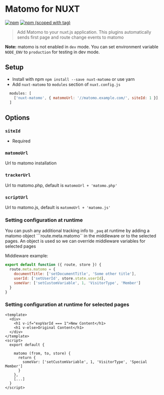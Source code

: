 # Matomo for NUXT
[![npm](https://img.shields.io/npm/dt/nuxt-matomo.svg?style=flat-square)](https://www.npmjs.com/package/nuxt-matomo)
[![npm (scoped with tag)](https://img.shields.io/npm/v/nuxt-matomo/latest.svg?style=flat-square)](https://www.npmjs.com/package/nuxt-matomo)

> Add Matomo to your nuxt.js application.
This plugins automatically sends first page and route change events to matomo

**Note:** matomo is not enabled in `dev` mode.
You can set environment variable `NODE_ENV` to `production` for testing in dev mode. 

## Setup
- Install with npm `npm install --save nuxt-matomo` or use yarn
- Add `nuxt-matomo` to `modules` section of `nuxt.config.js`
```js
  modules: [
    ['nuxt-matomo', { matomoUrl: '//matomo.example.com/', siteId: 1 }],
  ]
````

## Options

### `siteId`
- Required

### `matomoUrl`

Url to matomo installation

### `trackerUrl`

Url to matomo.php, default is `matomoUrl + 'matomo.php'`

### `scriptUrl`

Url to matomo.js, default is `matomoUrl + 'matomo.js'`

### Setting configuration at runtime
You can push any additional tracking info to `_paq` at runtime by adding a matomo 
object ```route.meta.matomo`` in the middleware or to the selected pages. An object
is used so we can override middleware variables for selected pages

Middleware example:
```javascript
export default function ({ route, store }) {
  route.meta.matomo = {
    documentTitle: ['setDocumentTitle', 'Some other title'],
    userId: ['setUserId', store.state.userId],
    someVar: ['setCustomVariable', 1, 'VisitorType', 'Member']
  }
}

```

### Setting configuration at runtime for selected pages
```
<template>
  <div>
    <h1 v-if="expVarId === 1">New Content</h1>
    <h1 v-else>Original Content</h1>
  </div>
</template>
<script>
  export default {

    matomo (from, to, store) {
      return {
        someVar: ['setCustomVariable', 1, 'VisitorType', 'Special Member']
      }
    },
    [...]
  }
</script>
``` 
